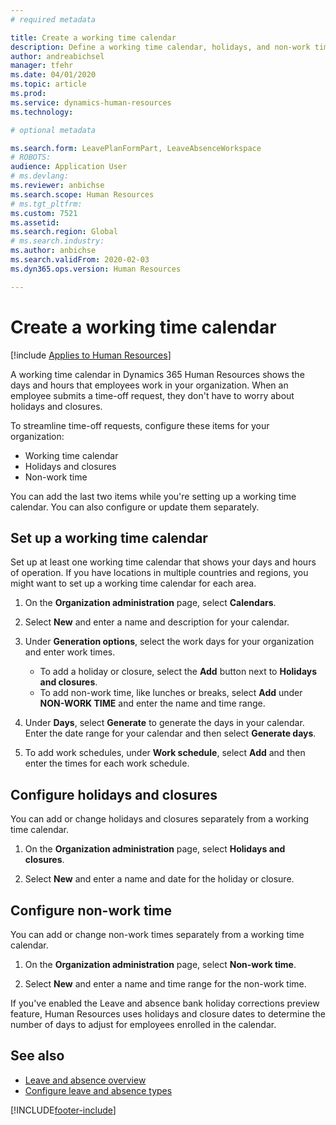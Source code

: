 ```yaml
--- 
# required metadata

title: Create a working time calendar
description: Define a working time calendar, holidays, and non-work times in Dynamics 365 Human Resources.
author: andreabichsel
manager: tfehr
ms.date: 04/01/2020
ms.topic: article
ms.prod: 
ms.service: dynamics-human-resources
ms.technology: 

# optional metadata

ms.search.form: LeavePlanFormPart, LeaveAbsenceWorkspace
# ROBOTS: 
audience: Application User
# ms.devlang: 
ms.reviewer: anbichse
ms.search.scope: Human Resources
# ms.tgt_pltfrm: 
ms.custom: 7521
ms.assetid: 
ms.search.region: Global
# ms.search.industry: 
ms.author: anbichse
ms.search.validFrom: 2020-02-03
ms.dyn365.ops.version: Human Resources

---
```


# Create a working time calendar

[!include [Applies to Human Resources](../includes/applies-to-hr.md)]

A working time calendar in Dynamics 365 Human Resources shows the days and hours that employees work in your organization. When an employee submits a time-off request, they don't have to worry about holidays and closures.

To streamline time-off requests, configure these items for your organization:

- Working time calendar
- Holidays and closures
- Non-work time

You can add the last two items while you're setting up a working time calendar. You can also configure or update them separately.

## Set up a working time calendar

Set up at least one working time calendar that shows your days and hours of operation. If you have locations in multiple countries and regions, you might want to set up a working time calendar for each area.

1. On the **Organization administration** page, select **Calendars**.

2. Select **New** and enter a name and description for your calendar.

3. Under **Generation options**, select the work days for your organization and enter work times. 
   - To add a holiday or closure, select the **Add** button next to **Holidays and closures**.
   - To add non-work time, like lunches or breaks, select **Add** under **NON-WORK TIME** and enter the name and time range.

4. Under **Days**, select **Generate** to generate the days in your calendar. Enter the date range for your calendar and then select **Generate days**.

5. To add work schedules, under **Work schedule**, select **Add** and then enter the times for each work schedule.

## Configure holidays and closures

You can add or change holidays and closures separately from a working time calendar.

1. On the **Organization administration** page, select **Holidays and closures**.

2. Select **New** and enter a name and date for the holiday or closure.

## Configure non-work time

You can add or change non-work times separately from a working time calendar.

1. On the **Organization administration** page, select **Non-work time**.

2. Select **New** and enter a name and time range for the non-work time.

If you've enabled the Leave and absence bank holiday corrections preview feature, Human Resources uses holidays and closure dates to determine the number of days to adjust for employees enrolled in the calendar.

## See also

- [Leave and absence overview](hr-leave-and-absence-overview.md)
- [Configure leave and absence types](hr-leave-and-absence-types.md)


[!INCLUDE[footer-include](../includes/footer-banner.md)]